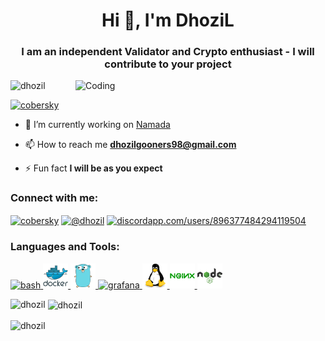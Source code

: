 <h1 align="center">Hi 👋, I'm DhoziL</h1>
<h3 align="center">I am an independent Validator and Crypto enthusiast - I will contribute to your project</h3>

<img align="right" alt="Coding" width="400" src="https://cdn.dribbble.com/users/3163039/screenshots/14754552/media/e97add2bcb049c9c41334b00e366da3a.gif">

<p align="left"> <img src="https://komarev.com/ghpvc/?username=dhozil&label=Profile%20views&color=0e75b6&style=flat" alt="dhozil" /> </p>

<p align="left"> <a href="https://twitter.com/cobersky" target="blank"><img src="https://img.shields.io/twitter/follow/cobersky?logo=twitter&style=for-the-badge" alt="cobersky" /></a> </p>

- 🔭 I’m currently working on [Namada](https://twitter.com/namada)

- 📫 How to reach me **dhozilgooners98@gmail.com**

- ⚡ Fun fact **I will be as you expect**


<h3 align="left">Connect with me:</h3>
<p align="left">
<a href="https://twitter.com/cobersky" target="blank"><img align="center" src="https://raw.githubusercontent.com/rahuldkjain/github-profile-readme-generator/master/src/images/icons/Social/twitter.svg" alt="cobersky" height="30" width="40" /></a>
<a href="https://medium.com/@dhozil" target="blank"><img align="center" src="https://raw.githubusercontent.com/rahuldkjain/github-profile-readme-generator/master/src/images/icons/Social/medium.svg" alt="@dhozil" height="30" width="40" /></a>
<a href="https://discord.gg/discordapp.com/users/896377484294119504" target="blank"><img align="center" src="https://raw.githubusercontent.com/rahuldkjain/github-profile-readme-generator/master/src/images/icons/Social/discord.svg" alt="discordapp.com/users/896377484294119504" height="30" width="40" /></a>
</p>

<h3 align="left">Languages and Tools:</h3>
<p align="left"> <a href="https://www.gnu.org/software/bash/" target="_blank" rel="noreferrer"> <img src="https://www.vectorlogo.zone/logos/gnu_bash/gnu_bash-icon.svg" alt="bash" width="40" height="40"/> </a> <a href="https://www.docker.com/" target="_blank" rel="noreferrer"> <img src="https://raw.githubusercontent.com/devicons/devicon/master/icons/docker/docker-original-wordmark.svg" alt="docker" width="40" height="40"/> </a> <a href="https://golang.org" target="_blank" rel="noreferrer"> <img src="https://raw.githubusercontent.com/devicons/devicon/master/icons/go/go-original.svg" alt="go" width="40" height="40"/> </a> <a href="https://grafana.com" target="_blank" rel="noreferrer"> <img src="https://www.vectorlogo.zone/logos/grafana/grafana-icon.svg" alt="grafana" width="40" height="40"/> </a> <a href="https://www.linux.org/" target="_blank" rel="noreferrer"> <img src="https://raw.githubusercontent.com/devicons/devicon/master/icons/linux/linux-original.svg" alt="linux" width="40" height="40"/> </a> <a href="https://www.nginx.com" target="_blank" rel="noreferrer"> <img src="https://raw.githubusercontent.com/devicons/devicon/master/icons/nginx/nginx-original.svg" alt="nginx" width="40" height="40"/> </a> <a href="https://nodejs.org" target="_blank" rel="noreferrer"> <img src="https://raw.githubusercontent.com/devicons/devicon/master/icons/nodejs/nodejs-original-wordmark.svg" alt="nodejs" width="40" height="40"/> </a> </p>

<p><img align="left" src="https://github-readme-stats.vercel.app/api/top-langs?username=dhozil&show_icons=true&locale=en&layout=compact" alt="dhozil" /></p>

<p>&nbsp;<img align="center" src="https://github-readme-stats.vercel.app/api?username=dhozil&show_icons=true&locale=en" alt="dhozil" /></p>

<p><img align="center" src="https://github-readme-streak-stats.herokuapp.com/?user=dhozil&" alt="dhozil" /></p>
